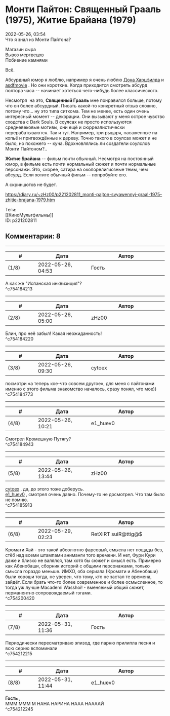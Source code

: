Монти Пайтон: Священный Грааль (1975), Житие Брайана (1979)
===========================================================

  
2022-05-26, 03:54  
 Что я знал из Монти Пайтона?   
   
 Магазин сыра   
 Вывоз мертвецов   
 Побиение камнями   
   
 Всё.   
   
 Абсурдный юмор я люблю, например я очень люблю  [Дона Харцфилда](https://www.youtube.com/watch?v=wToXkItkReI)  и  [asdfmovie](https://www.youtube.com/watch?v=7-qMry2kuug)  . Но они короткие. Когда приходится смотреть абсурд полтора часа -- начинает хотеться чего-нибудь более классического.   
   
 Несмотря  на это,  **Священный Грааль**  мне понравился больше, потому что он более абсурдный. Писать какой-то конкретный отзыв сложно, потому что... ну это типа ситкома. Тем не менее, есть один очень интересный момент -- декорации. Они вызывают у меня острое чувство сходства с Dark Souls. В соулсах не просто используются средневековые мотивы, они ещё и сюрреалистически перерабатываются. Так и тут. Например, три рыцаря, насаженные на копьё и пригвождённые к дереву. Точно такого в соулсах может и не было, но похожего -- куча. Вдохновлялись ли создатели соулслов Монти Пайтоном?..   
   
  **Житие Брайана**  -- фильм почти обычный. Несмотря на постоянный юмор, в фильме есть почти нормальный сюжет и почти нормальные персонажи. Это, скорее, сатира на околорелигиозные темы, чем абсурд. Если хотите обычный фильм -- попробуйте его.   
   
 А скриншотов не будет.   
  
<https://diary.ru/~zHz00/p221202811_monti-pajton-svyawennyj-graal-1975-zhitie-brajana-1979.htm>  
  
Теги:  
[[КиноМультфильмы]]  
ID: p221202811  


Комментарии: 8
--------------

  


---



|         #         |              Дата              |                     Автор                     |           ID           |
| --- | --- | --- | --- |
| (1/8) | 2022-05-26, 04:53 | Гость | c754184213 |

  
 А как же "Испанская инквизиция"?   
 ^c754184213

---



|         #         |              Дата              |                     Автор                     |           ID           |
| --- | --- | --- | --- |
| (2/8) | 2022-05-26, 05:00 | zHz00 | c754184220 |

  
 Блин, про неё забыл! Какая неожиданность!   
 ^c754184220

---



|         #         |              Дата              |                     Автор                     |           ID           |
| --- | --- | --- | --- |
| (3/8) | 2022-05-26, 09:30 | cytoex | c754184773 |

  
 посмотри «а теперь кое-что совсем другое», для меня с пайтонами именно с этого фильма знакомство началось, сразу понял, что мое))   
 ^c754184773

---



|         #         |              Дата              |                     Автор                     |           ID           |
| --- | --- | --- | --- |
| (4/8) | 2022-05-26, 10:21 | e1\_huev0 | c754184943 |

  
 Смотрел Кромешную Путягу?   
 ^c754184943

---



|         #         |              Дата              |                     Автор                     |           ID           |
| --- | --- | --- | --- |
| (5/8) | 2022-05-26, 13:44 | zHz00 | c754185913 |

  
  [cytoex](https://citoex.diary.ru "Только это красиво и только в этом есть смысл")  , да, до этого тоже доберусь.   
  [e1\_huev0](https://caeddas.diary.ru "&#916;Д&#947;&#915;&#916;")  , смотрел очень давно. Почему-то не досмотрел. Что там было не помню.   
 ^c754185913

---



|         #         |              Дата              |                     Автор                     |           ID           |
| --- | --- | --- | --- |
| (6/8) | 2022-05-29, 02:23 | RetXiRT suiR@ttig@$ | c754200420 |

  
 Кромати Хай - это такой абсолютно фарсовый, смысла нет пощады без, стёб над всеми штампами аниманги того времени. И нет, Фури Кури даже и близко не валялся, там хотя бы сюжет и смысл есть. Примерно как Абенобаши, сборник историй с общими персонажами, только смысла гораздо меньше. ИМХО, оба сериала (Кромати и Абенобаши) были хороши тогда, не уверен, что тому, кто не застал те времена, зайдёт. Если брать что-то более современное и более осмысленное, то тогда уж лучше Macademi Wasshoi! - вменяемый общий сюжет, перманентно сопровождаемый гэгами.   
 ^c754200420

---



|         #         |              Дата              |                     Автор                     |           ID           |
| --- | --- | --- | --- |
| (7/8) | 2022-05-31, 11:36 | Гость | c754212215 |

  
 Периодически пересматриваю эпизод, где парню прилипла песня и всю серию вспоминали   
 ^c754212215

---



|         #         |              Дата              |                     Автор                     |           ID           |
| --- | --- | --- | --- |
| (8/8) | 2022-05-31, 11:44 | e1\_huev0 | c754212245 |

  
  **Гость**  ,   
 МММ МММ М НАНА НАРИНА НААА НААААЙ   
 ^c754212245
